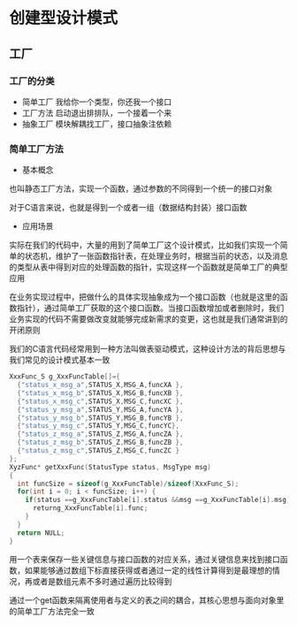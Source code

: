 # 创建型设计模式

## 工厂

### 工厂的分类
- 简单工厂
我给你一个类型，你还我一个接口
- 工厂方法
启动退出排排队，一个接着一个来
- 抽象工厂
模块解耦找工厂，接口抽象注依赖

### 简单工厂方法
- 基本概念

也叫静态工厂方法，实现一个函数，通过参数的不同得到一个统一的接口对象

对于C语言来说，也就是得到一个或者一组（数据结构封装）接口函数

- 应用场景

实际在我们的代码中，大量的用到了简单工厂这个设计模式，比如我们实现一个简单的状态机，维护了一张函数指针表，在处理业务时，根据当前的状态，以及消息的类型从表中得到对应的处理函数的指针，实现这样一个函数就是简单工厂的典型应用

在业务实现过程中，把做什么的具体实现抽象成为一个接口函数（也就是这里的函数指针），通过简单工厂获取的这个接口函数。当接口函数增加或者删除时，我们业务实现的代码不需要做改变就能够完成新需求的变更，这也就是我们通常讲到的开闭原则

我们的C语言代码经常用到一种方法叫做表驱动模式，这种设计方法的背后思想与我们常见的设计模式基本一致

```C
XxxFunc_S g_XxxFuncTable[]={
  {"status_x_msg_a",STATUS_X,MSG_A,funcXA },
  {"status_x_msg_b",STATUS_X,MSG_B,funcXB },
  {"status_x_msg_c",STATUS_X,MSG_C,funcXC },
  {"status_y_msg_a",STATUS_Y,MSG_A,funcYA },
  {"status_y_msg_b",STATUS_Y,MSG_B,funcYB },
  {"status_y_msg_c",STATUS_Y,MSG_C,funcYC},
  {"status_z_msg_a",STATUS_Z,MSG_A,funcZA },
  {"status_z_msg_b",STATUS_Z,MSG_B,funcZB },
  {"status_z_msg_c",STATUS_Z,MSG_C,funcZC }
};
XyzFunc* getXxxFunc(StatusType status, MsgType msg)
{
  int funcSize = sizeof(g_XxxFuncTable)/sizeof(XxxFunc_S);
  for(int i = 0; i < funcSize; i++) {
    if(status ==g_XxxFuncTable[i].status &&msg ==g_XxxFuncTable[i].msg) {
      returng_XxxFuncTable[i].func;
    }
  }
  return NULL;
}
```

用一个表来保存一些关键信息与接口函数的对应关系，通过关键信息来找到接口函数，如果能够通过数组下标直接获得或者通过一定的线性计算得到是最理想的情况，再或者是数组元素不多时通过遍历比较得到

通过一个get函数来隔离使用者与定义的表之间的耦合，其核心思想与面向对象里的简单工厂方法完全一致
